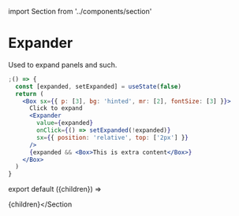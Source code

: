 import Section from '../components/section'

# Expander

Used to expand panels and such.

```jsx live
;() => {
  const [expanded, setExpanded] = useState(false)
  return (
    <Box sx={{ p: [3], bg: 'hinted', mr: [2], fontSize: [3] }}>
      Click to expand
      <Expander
        value={expanded}
        onClick={() => setExpanded(!expanded)}
        sx={{ position: 'relative', top: ['2px'] }}
      />
      {expanded && <Box>This is extra content</Box>}
    </Box>
  )
}
```

export default ({children}) => <Section name='expander'>{children}</Section

>
